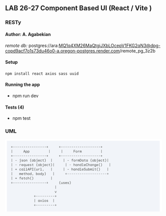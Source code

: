 
## LAB 26-27 Component Based UI (React / Vite )
###  RESTy 
#### Author: A. Agabekian
_remote db:_
postgres://ara:MQ1q4XM26MaQtgiJXbLOcepV1FKG2qN3@dpg-copd9acf7o1s73du46o0-a.oregon-postgres.render.com/remote_pg_3z2b


#### Setup
`npm install react axios sass uuid`


#### Running the app
* npm run dev


#### Tests (4)
* npm test 


### UML
![uml-lab-26-28.png](uml-lab-26-28.png)



